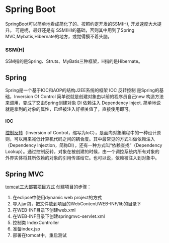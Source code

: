 # Spring Boot #
SpringBoot可以简单地看成简化了的、按照约定开发的SSM(H), 开发速度大大提升。 可是呢，最好还是有 SSM(H)的基础，否则其中用到了Spring MVC,Mybatis,Hibernate的地方，或觉得摸不着头脑。
### SSM(H) ###
SSM指的是Spring、Struts、MyBatis三种框架，H指的是Hibernate。
## Spring ##
Spring是一个基于IOC和AOP的结构J2EE系统的框架 
IOC 反转控制 是Spring的基础，Inversion Of Control 
简单说就是创建对象由以前的程序员自己new 构造方法来调用，变成了交由Spring创建对象
DI 依赖注入 Dependency Inject. 简单地说就是拿到的对象的属性，已经被注入好相关值了，直接使用即可。
#### IOC ####
[控制反转](https://baike.baidu.com/item/控制反转/1158025?fromtitle=ioc&fromid=4853&fr=aladdin "控制反转")（Inversion of Control，缩写为IoC），是面向对象编程中的一种设计原则，可以用来减低计算机代码之间的耦合度。其中最常见的方式叫做依赖注入（Dependency Injection，简称DI），还有一种方式叫“依赖查找”（Dependency Lookup）。通过控制反转，对象在被创建的时候，由一个调控系统内所有对象的外界实体将其所依赖的对象的引用传递给它。也可以说，依赖被注入到对象中。
## Spring MVC ##
[tomcat三大部署项目方式](https://blog.csdn.net/sinat_32366329/article/details/80261706)
创建项目的步骤：<br />
1. 在eclipse中使用dynamic web project的方式<br />
2. 导入jar包，把文件放到项目的WebContent/WEB-INF/lib的目录下<br />
3. 在WEB-INF目录下创建web.xml<br />
4. 在WEB-INF目录下创建springmvc-servlet.xml<br />
5. 控制类 IndexController<br />
6. 准备index.jsp<br />
7. 部署在tomcat中，重启测试<br />
 